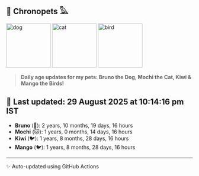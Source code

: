 ## 🐾 Chronopets 𓅓

<img src="https://media.giphy.com/media/3oriO0OEd9QIDdllqo/giphy.gif" width="120" height="120" alt="dog"> <img src="https://media.giphy.com/media/OmK8lulOMQ9XO/giphy.gif" width="120" height="120" alt="cat"> <img src="https://media.giphy.com/media/1dMNq7sH2v5i/giphy.gif" width="120" height="120" alt="bird"> 

> **Daily age updates for my pets: Bruno the Dog, Mochi the Cat, Kiwi & Mango the Birds!**

## 📅 Last updated: 29 August 2025 at 10:14:16 pm IST

- **Bruno** (🐶): 2 years, 10 months, 19 days, 16 hours
- **Mochi** (🐱): 1 years, 0 months, 14 days, 16 hours
- **Kiwi** (🐦): 1 years, 8 months, 28 days, 16 hours
- **Mango** (🐦): 1 years, 8 months, 28 days, 16 hours

---
✨ Auto-updated using GitHub Actions
